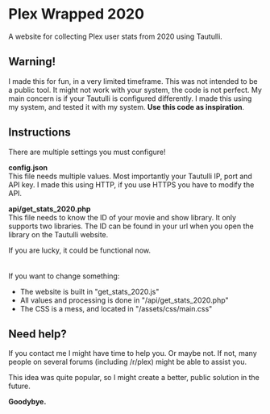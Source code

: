 # Plex Wrapped 2020
A website for collecting Plex user stats from 2020 using Tautulli.

## Warning!
I made this for fun, in a very limited timeframe. This was not intended to be a public tool. It might not work with your system, the code is not perfect. My main concern is if your Tautulli is configured differently. I made this using my system, and tested it with my system. <b>Use this code as inspiration</b>.

## Instructions
There are multiple settings you must configure!

<b>config.json</b><br>
This file needs multiple values. Most importantly your Tautulli IP, port and API key. I made this using HTTP, if you use HTTPS you have to modify the API.

<b>api/get_stats_2020.php</b><br>
This file needs to know the ID of your movie and show library. It only supports two libraries. The ID can be found in your url when you open the library on the Tautulli website.

If you are lucky, it could be functional now.
<br><br><br>
If you want to change something:
* The website is built in "get_stats_2020.js"
* All values and processing is done in "/api/get_stats_2020.php"
* The CSS is a mess, and located in "/assets/css/main.css"


## Need help?
If you contact me I might have time to help you. Or maybe not. If not, many people on several forums (including /r/plex) might be able to assist you.

This idea was quite popular, so I might create a better, public solution in the future.

<b>Goodybye.</b>
